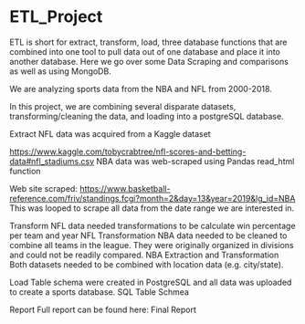 # ETL_Project
ETL is short for extract, transform, load, three database functions that are combined into one tool to pull data out of one database and place it into another database. Here we go over some Data Scraping and comparisons as well as using MongoDB.

We are analyzing sports data from the NBA and NFL from 2000-2018.

In this project, we are combining several disparate datasets, transforming/cleaning the data, and loading into a postgreSQL database.

Extract
NFL data was acquired from a Kaggle dataset

https://www.kaggle.com/tobycrabtree/nfl-scores-and-betting-data#nfl_stadiums.csv
NBA data was web-scraped using Pandas read_html function

Web site scraped: https://www.basketball-reference.com/friv/standings.fcgi?month=2&day=13&year=2019&lg_id=NBA
This was looped to scrape all data from the date range we are interested in.

Transform
NFL data needed transformations to be calculate win percentage per team and year
NFL Transformation
NBA data needed to be cleaned to combine all teams in the league. They were originally organized in divisions and could not be readily compared.
NBA Extraction and Transformation
Both datasets needed to be combined with location data (e.g. city/state).

Load
Table schema were created in PostgreSQL and all data was uploaded to create a sports database.
SQL Table Schmea

Report
Full report can be found here: Final Report

